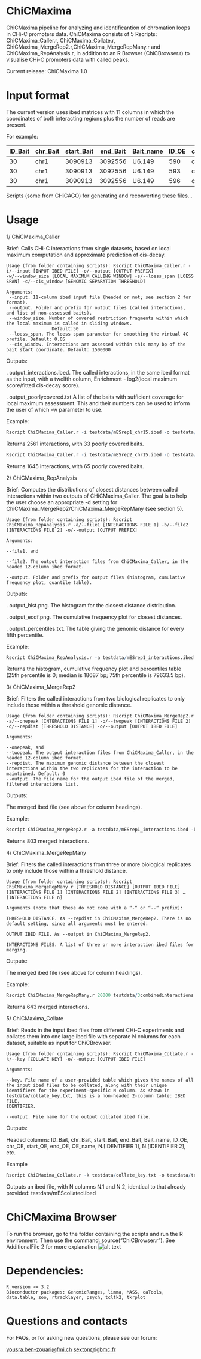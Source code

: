 # ChiCMaxima

ChiCMaxima pipeline for analyzing  and identificantion of chromation loops in CHi-C promoters data. ChiCMaxima consists of 5 Rscripts: ChiCMaxima_Caller.r, ChiCMaxima_Collate.r, ChiCMaxima_MergeRep2.r,ChiCMaxima_MergeRepMany.r and ChiCMaxima_RepAnalysis.r, in addition to an R Browser (ChiCBrowser.r) to visualise CHi-C promoters data with called peaks. 

Current release: ChiCMaxima 1.0

# Input format

The current version uses ibed matrices with 11 columns in which the coordinates of both interacting regions plus the number of reads are present.

 For example:
 
|ID_Bait|chr_Bait|start_Bait|end_Bait|Bait_name|ID_OE|chr_OE|start_OE|end_OE|OE_name|N|
|-------|--------|----------|--------|---------|-----|------|--------|------|-------|-|
|30|chr1|3090913|3092556|U6.149|590|chr1|4592259|4592779|.|0|
|30|chr1|3090913|3092556|U6.149|593|chr1|4595997|4596467|.|1|
|30|chr1|3090913|3092556|U6.149|596|chr1|4605050|4610398|.|2|


Scripts (some from CHiCAGO) for generating and reconverting these files…


# Usage

1/ ChiCMaxima_Caller

Brief: Calls CHi-C interactions from single datasets, based on local maximum computation and approximate prediction of cis-decay.

```
Usage (from folder containing scripts): Rscript ChiCMaxima_Caller.r -i/--input [INPUT IBED FILE] -o/--output [OUTPUT PREFIX]
-w/--window_size [LOCAL MAXIMUM CALLING WINDOW] -s/--loess_span [LOESS SPAN] -c/--cis_window [GENOMIC SEPARATION THRESHOLD]

Arguments:
 --input. 11-column ibed input file (headed or not; see section 2 for format).
 --output. Folder and prefix for output files (called interactions, and list of non-assessed baits).
 --window_size. Number of covered restriction fragments within which the local maximum is called in sliding windows. 
                 Default:50
 --loess_span. The loess span parameter for smoothing the virtual 4C profile. Default: 0.05
 --cis_window. Interactions are assessed within this many bp of the bait start coordinate. Default: 1500000
```



Outputs:

  . output_interactions.ibed. The called interactions, in the same ibed format as the input, with a twelfth column, Enrichment - log2(local maximum score/fitted cis-decay score).

  . output_poorlycovered.txt.A list of the baits with sufficient coverage for local maximum assessment. This and their numbers can be used to inform the user of which -w parameter to use.

Example:
```R
Rscript ChiCMaxima_Caller.r -i testdata/mESrep1_chr15.ibed -o testdata/mESrep1 -w 20
```
Returns 2561 interactions, with 33 poorly covered baits.
```R
Rscript ChiCMaxima_Caller.r -i testdata/mESrep2_chr15.ibed -o testdata/mESrep2 -w 20
```
Returns 1645 interactions, with 65 poorly covered baits.

2/ ChiCMaxima_RepAnalysis

Brief: Computes the distributions of closest distances between called interactions within two outputs of CHiCMaxima_Caller. The goal is to help the user choose an appropriate -d setting for ChiCMaxima_MergeRep2/ChiCMaxima_MergeRepMany (see section 5).
```
Usage (from folder containing scripts): Rscript ChiCMaxima_RepAnalysis.r -a/--file1 [INTERACTIONS FILE 1] -b/--file2 [INTERACTIONS FILE 2] -o/--output [OUTPUT PREFIX]

Arguments:

--file1, and

--file2. The output interaction files from ChiCMaxima_Caller, in the headed 12-column ibed format.

--output. Folder and prefix for output files (histogram, cumulative frequency plot, quantile table).
```

Outputs:

  . output_hist.png. The histogram for the closest distance distribution.

  . output_ecdf.png. The cumulative frequency plot for closest distances.

  . output_percentiles.txt. The table giving the genomic distance for every fifth percentile.

Example:
```R
Rscript ChiCMaxima_RepAnalysis.r -a testdata/mESrep1_interactions.ibed -b testdata/mESrep2_interactions.ibed -o testdata/mEScombined.
```
Returns the histogram, cumulative frequency plot and percentiles table (25th percentile is 0; median is 18687 bp; 75th percentile is 79633.5 bp).

3/ ChiCMaxima_MergeRep2

Brief: Filters the called interactions from two biological replicates to only include those within a threshold genomic distance.
```
Usage (from folder containing scripts): Rscript ChiCMaxima_MergeRep2.r -a/--onepeak [INTERACTIONS FILE 1] -b/--twopeak [INTERACTIONS FILE 2] -d/--repdist [THRESHOLD DISTANCE] -o/--output [OUTPUT IBED FILE]

Arguments:

--onepeak, and
--twopeak. The output interaction files from ChiCMaxima_Caller, in the headed 12-column ibed format.
--repdist. The maximum genomic distance between the closest interactions within the two replicates for the interaction to be
maintained. Default: 0
--output. The file name for the output ibed file of the merged, filtered interactions list.
```


Outputs:

The merged ibed file (see above for column headings).

Example:
```R
Rscript ChiCMaxima_MergeRep2.r -a testdata/mESrep1_interactions.ibed -b testdata/mESrep2_interactions.ibed -d 20000 -o testdata/mEScombined_interactions.ibed
```
Returns 803 merged interactions.


4/ ChiCMaxima_MergeRepMany

Brief: Filters the called interactions from three or more biological replicates to only include those within a threshold distance.
```
Usage (from folder containing scripts): Rscript ChiCMaxima_MergeRepMany.r [THRESHOLD DISTANCE] [OUTPUT IBED FILE] [INTERACTIONS FILE 1] [INTERACTIONS FILE 2] [INTERACTIONS FILE 3] … [INTERACTIONS FILE n]

Arguments (note that these do not come with a “-“ or “--“ prefix):

THRESHOLD DISTANCE. As --repdist in ChiCMaxima_MergeRep2. There is no default setting, since all arguments must be entered.

OUTPUT IBED FILE. As --output in ChiCMaxima_MergeRep2.

INTERACTIONS FILES. A list of three or more interaction ibed files for merging.
```

Outputs:

The merged ibed file (see above for column headings).

Example:
```R
Rscript ChiCMaxima_MergeRepMany.r 20000 testdata/3combinedinteractions.ibed testdata/mESrep1_interactions.ibed testdata/mESrep2_interactions.ibed testdata/otherinteractions_chr15.ibed
```
Returns 643 merged interactions.

5/ ChiCMaxima_Collate

Brief: Reads in the input ibed files from different CHi-C experiments and collates them into one large ibed file with separate N columns for each dataset, suitable as input for ChiCBrowser.

```
Usage (from folder containing scripts): Rscript ChiCMaxima_Collate.r -k/--key [COLLATE KEY] -o/--output [OUTPUT IBED FILE]

Arguments:

--key. File name of a user-provided table which gives the names of all the input ibed files to be collated, along with their unique
identifiers for the experiment-specific N column. As shown in testdata/collate_key.txt, this is a non-headed 2-column table: IBED FILE,
IDENTIFIER.

--output. File name for the output collated ibed file.
```
Outputs:

Headed columns: ID_Bait, chr_Bait, start_Bait, end_Bait, Bait_name, ID_OE, chr_OE, start_OE, end_OE, OE_name, N.[IDENTIFIER 1], N.[IDENTIFIER 2], etc.

Example

```R
Rscript ChiCMaxima_Collate.r -k testdata/collate_key.txt -o testdata/testcollate.ibed
```
Outputs an ibed file, with N columns N.1 and N.2, identical to that already provided: testdata/mEScollated.ibed


# ChiCMaxima Browser

To run the browser, go to the folder containing the scripts and run the R environment. Then use the command: source(“ChiCBrowser.r”).
See AdditionalFile 2 for more explanation
![alt text](https://raw.githubusercontent.com/yousra291987/ChiCMaxima/logo/screenshot_browser.png)

# Dependencies:

    R version >= 3.2
    Bioconductor packages: GenomicRanges, limma, MASS, caTools, data.table, zoo, rtracklayer, psych, tcltk2, tkrplot 
 
 
 # Questions and contacts
 
 For FAQs, or for asking new questions, please see our forum: 
 
 yousra.ben-zouari@fmi.ch
 sexton@igbmc.fr

